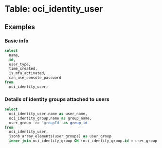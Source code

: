 # Table: oci_identity_user

## Examples

### Basic info

```sql
select
  name,
  id,
  user_type,
  time_created,
  is_mfa_activated,
  can_use_console_password
from
  oci_identity_user;
```

### Details of identity groups attached to users

```sql
select
  oci_identity_user.name as user_name,
  oci_identity_group.name as group_name,
  user_group ->> 'groupId' as group_id
from
  oci_identity_user,
  jsonb_array_elements(user_groups) as user_group
  inner join oci_identity_group ON (oci_identity_group.id = user_group ->> 'groupId' )
```
